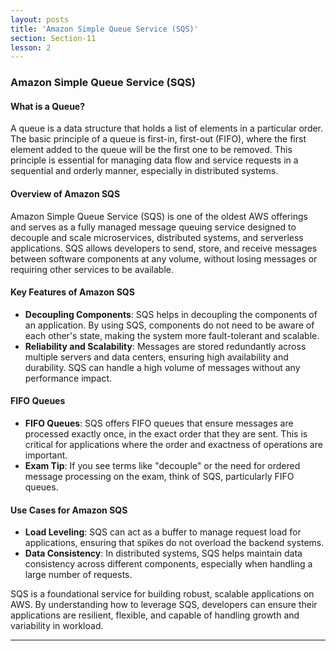 ```yaml
---
layout: posts
title: 'Amazon Simple Queue Service (SQS)'
section: Section-11
lesson: 2
---
```


### Amazon Simple Queue Service (SQS)

#### What is a Queue?

A queue is a data structure that holds a list of elements in a particular order. The basic principle of a queue is first-in, first-out (FIFO), where the first element added to the queue will be the first one to be removed. This principle is essential for managing data flow and service requests in a sequential and orderly manner, especially in distributed systems.

<!-- pagebreak -->

#### Overview of Amazon SQS

Amazon Simple Queue Service (SQS) is one of the oldest AWS offerings and serves as a fully managed message queuing service designed to decouple and scale microservices, distributed systems, and serverless applications. SQS allows developers to send, store, and receive messages between software components at any volume, without losing messages or requiring other services to be available.

<!-- pagebreak -->

#### Key Features of Amazon SQS

- **Decoupling Components**: SQS helps in decoupling the components of an application. By using SQS, components do not need to be aware of each other's state, making the system more fault-tolerant and scalable.
- **Reliability and Scalability**: Messages are stored redundantly across multiple servers and data centers, ensuring high availability and durability. SQS can handle a high volume of messages without any performance impact.

<!-- pagebreak -->

#### FIFO Queues

- **FIFO Queues**: SQS offers FIFO queues that ensure messages are processed exactly once, in the exact order that they are sent. This is critical for applications where the order and exactness of operations are important.
- **Exam Tip**: If you see terms like "decouple" or the need for ordered message processing on the exam, think of SQS, particularly FIFO queues.

<!-- pagebreak -->

#### Use Cases for Amazon SQS

- **Load Leveling**: SQS can act as a buffer to manage request load for applications, ensuring that spikes do not overload the backend systems.
- **Data Consistency**: In distributed systems, SQS helps maintain data consistency across different components, especially when handling a large number of requests.

SQS is a foundational service for building robust, scalable applications on AWS. By understanding how to leverage SQS, developers can ensure their applications are resilient, flexible, and capable of handling growth and variability in workload.

---
